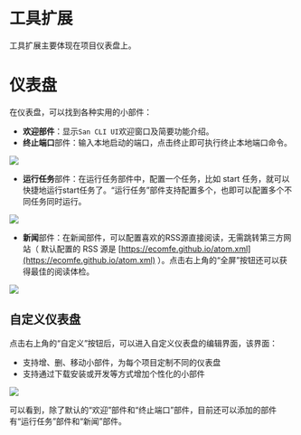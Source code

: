 # 工具扩展

工具扩展主要体现在项目仪表盘上。

# 仪表盘

在仪表盘，可以找到各种实用的小部件：

 - **欢迎部件**：显示`San CLI UI`欢迎窗口及简要功能介绍。
 - **终止端口**部件：输入本地启动的端口，点击终止即可执行终止本地端口命令。

![](./assets/dashboard.png)

- **运行任务**部件：在运行任务部件中，配置一个任务，比如 start 任务，就可以快捷地运行start任务了。“运行任务”部件支持配置多个，也即可以配置多个不同任务同时运行。

![](./assets/run-task-widget.png)

 - **新闻**部件：在新闻部件，可以配置喜欢的RSS源直接阅读，无需跳转第三方网站（ 默认配置的 RSS 源是 [https://ecomfe.github.io/atom.xml](https://ecomfe.github.io/atom.xml) ）。点击右上角的“全屏”按钮还可以获得最佳的阅读体检。

![](./assets/news-widget.png)

## 自定义仪表盘

点击右上角的“自定义”按钮后，可以进入自定义仪表盘的编辑界面，该界面：
 - 支持增、删、移动小部件，为每个项目定制不同的仪表盘
 - 支持通过下载安装或开发等方式增加个性化的小部件

![](./assets/custom-dashboard.png)

可以看到，除了默认的“欢迎”部件和“终止端口”部件，目前还可以添加的部件有“运行任务”部件和“新闻”部件。
